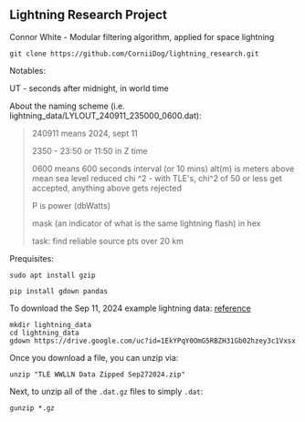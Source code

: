## Lightning Research Project

Connor White - Modular filtering algorithm, applied for space lightning

```
git clone https://github.com/CorniiDog/lightning_research.git
```

Notables:

UT - seconds after midnight, in world time

About the naming scheme (i.e. lightning_data/LYLOUT_240911_235000_0600.dat):
>
> 240911 means 2024, sept 11
>
> 2350 - 23:50 or 11:50 in Z time
>
> 0600 means 600 seconds interval (or 10 mins)
> alt(m) is meters above mean sea level
> reduced chi ^2 - with TLE's, chi^2 of 50 or less get accepted, anything above gets rejected
>
> P is power (dbWatts)
>
> mask (an indicator of what is the same lightning flash) in hex
>
> task: find reliable source pts over 20 km


Prequisites:

```
sudo apt install gzip

pip install gdown pandas
```

To download the Sep 11, 2024 example lightning data: [reference](https://stackoverflow.com/questions/25010369/wget-curl-large-file-from-google-drive)
```
mkdir lightning_data
cd lightning_data
gdown https://drive.google.com/uc?id=1EkYPqY0OmG5RBZH31Gb02hzey3c1Vxsx
```

Once you download a file, you can unzip via:

```
unzip "TLE WWLLN Data Zipped Sep272024.zip"
```


Next, to unzip all of the `.dat.gz` files to simply `.dat`:

```
gunzip *.gz
```